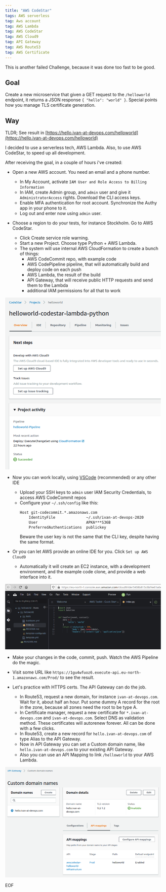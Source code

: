 ```yaml
---
title: "AWS CodeStar"
tags: AWS serverless
tag: Aws account
tag: AWS Lambda
tag: AWS CodeStar
tag: AWS Cloud9
tag: API Gateway
tag: AWS Route53
tag: AWS Certificate
---
```


This is another failed Challenge, because it was done too fast to be good.

## Goal

Create a new microservice that given a GET request to the `/helloworld` endpoint, it returns a JSON response `{ "hello": "world" }`. 
Special points how you manage TLS certificate generation.   


## Way

TLDR; See result in [https://hello.ivan-at-devops.com/helloworld](https://hello.ivan-at-devops.com/helloworld)

I decided to use a serverless tech, AWS Lambda. Also, to use AWS CodeStar, to speed up all development.

After receiving the goal, in a couple of hours i've created:

- Open a new AWS account. You need an email and a phone number.
  - In My Account, activate `IAM User and Role Access to Billing Information`
  - In IAM, create Admin group, and `admin` user and give it `AdministratorAccess` rights. Download the CLI access keys.
  - Enable MFA authentication for root account. Synchronize the Authy app in your phone to it.
  - Log out and enter now using `admin` user.

- Choose a region to do your tests, for instance Stockholm. Go to AWS CodeStar.
  - Click Create service role warning.
  - Start a new Project. Choose type Python + AWS Lambda.
  - The system will use internal AWS CloudFormation to create a bunch of things:
    - AWS CodeCommit repo, with example code
    - AWS CodePipeline pipeline, that will automatically build and deploy code on each push
    - AWS Lambda, the result of the build
    - API Gateway, that will receive public HTTP requests and send them to the Lambda
    - additional IAM permissions for all that to work

![Cloud9](/assets/posts/2021-03-31-codestar.md/screen-210318-230832.png)

- Now you can work locally, using [VSCode](https://aws.amazon.com/visualstudiocode/) (recommended) or any other IDE
  - Upload your SSH keys to `admin` user IAM Security Credentials, to access AWS CodeCommit repos
  - Configure your `~/.ssh/config` like this:
    ``` 
    Host git-codecommit.*.amazonaws.com
        IdentityFile              ~/.ssh/ivan-at-devops-2020
        User                      APKA***S36B
        PreferredAuthentications  publickey
    ``` 
      Beware the user key is not the same that the CLI key, despite having the same format.

- Or you can let AWS provide an online IDE for you. Click `Set up AWS Cloud9`
  - Automatically it will create an EC2 instance, with a development environment, and the example code clone, and provide a web interface into it.

![Cloud9](/assets/posts/2021-03-31-codestar.md/screen-210318-230151.png)

- Make your changes in the code, commit, push. Watch the AWS Pipeline do the magic.

- Visit some URL like `https://1gu4wfuoz6.execute-api.eu-north-1.amazonaws.com/Prod/` to see the result.

- Let's practice with HTTPS certs. The API Gateway can do the job.
  - In Route53, request a new domain, for instance `ivan-at-devops.com`. Wait for it, about half an hour. Put some dummy A record for the root in the zone, because all zones need the root to be type A.
  - In Certificate manager, request a new certificate for `*.ivan-at-devops.com` and `ivan-at-devops.com`. Select DNS as validation method. These certificates will autorenew forever. All can be done with a few clicks.
  - In Route53, create a new record for `hello.ivan-at-devops.com` of type Alias to the API Gateway.
  - Now in API Gateway you can set a Custom domain name, like `hello.ivan-at-devops.com` to your existing API Gateway.
  - Also you can use an API Mapping to link `/helloworld` to your AWS Lambda.

![API Gateway](/assets/posts/2021-03-31-codestar.md/screen-210318-230554.png)

EOF
